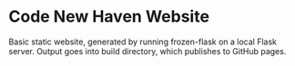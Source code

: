 # Code New Haven Website

Basic static website, generated by running
frozen-flask on a local Flask server. Output
goes into build directory, which publishes
to GitHub pages.